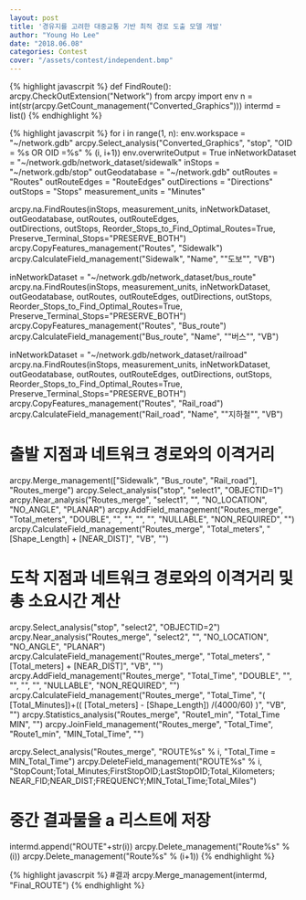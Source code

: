 ```yaml
---
layout: post
title: '경유지를 고려한 대중교통 기반 최적 경로 도출 모델 개발'
author: "Young Ho Lee"
date: "2018.06.08"
categories: Contest
cover: "/assets/contest/independent.bmp"
---
```


{% highlight javascrpit %}
def FindRoute():
  arcpy.CheckOutExtension("Network")
  from arcpy import env
  n = int(str(arcpy.GetCount_management("Converted_Graphics")))
  intermd = list()
{% endhighlight %}

{% highlight javascrpit %}
for i in range(1, n):
  env.workspace = "~/network.gdb"
  arcpy.Select_analysis("Converted_Graphics", "stop", "OID = %s OR OID =%s" % (i, i+1))
  env.overwriteOutput = True
  inNetworkDataset = "~/network.gdb/network_dataset/sidewalk"
  inStops = "~/network.gdb/stop"
  outGeodatabase = "~/network.gdb"
  outRoutes = "Routes"
  outRouteEdges = "RouteEdges"
  outDirections = "Directions"
  outStops = "Stops"
  measurement_units = "Minutes"

  arcpy.na.FindRoutes(inStops, measurement_units, inNetworkDataset, outGeodatabase, outRoutes, outRouteEdges,        
  outDirections, outStops, Reorder_Stops_to_Find_Optimal_Routes=True, Preserve_Terminal_Stops="PRESERVE_BOTH")
  arcpy.CopyFeatures_management("Routes", "Sidewalk")
  arcpy.CalculateField_management("Sidewalk", "Name", "\"도보\"", "VB")

  inNetworkDataset = "~/network.gdb/network_dataset/bus_route"
  arcpy.na.FindRoutes(inStops, measurement_units, inNetworkDataset, outGeodatabase, outRoutes, outRouteEdges,
  outDirections, outStops, Reorder_Stops_to_Find_Optimal_Routes=True, Preserve_Terminal_Stops="PRESERVE_BOTH")
  arcpy.CopyFeatures_management("Routes", "Bus_route")
  arcpy.CalculateField_management("Bus_route", "Name", "\"버스\"", "VB")

  inNetworkDataset = "~/network.gdb/network_dataset/railroad"
  arcpy.na.FindRoutes(inStops, measurement_units, inNetworkDataset, outGeodatabase, outRoutes, outRouteEdges,
  outDirections, outStops, Reorder_Stops_to_Find_Optimal_Routes=True, Preserve_Terminal_Stops="PRESERVE_BOTH")
  arcpy.CopyFeatures_management("Routes", "Rail_road")
  arcpy.CalculateField_management("Rail_road", "Name", "\"지하철\"", "VB")

  # 출발 지점과 네트워크 경로와의 이격거리
  arcpy.Merge_management(["Sidewalk", "Bus_route", "Rail_road"], "Routes_merge")
  arcpy.Select_analysis("stop", "select1", "OBJECTID=1")
  arcpy.Near_analysis("Routes_merge", "select1", "", "NO_LOCATION", "NO_ANGLE", "PLANAR")
  arcpy.AddField_management("Routes_merge", "Total_meters", "DOUBLE", "", "", "", "", "NULLABLE",
  "NON_REQUIRED", "")
  arcpy.CalculateField_management("Routes_merge", "Total_meters", "[Shape_Length] + [NEAR_DIST]", "VB", "")

  # 도착 지점과 네트워크 경로와의 이격거리 및 총 소요시간 계산
  arcpy.Select_analysis("stop", "select2", "OBJECTID=2") 
  arcpy.Near_analysis("Routes_merge", "select2", "", "NO_LOCATION", "NO_ANGLE", "PLANAR")
  arcpy.CalculateField_management("Routes_merge", "Total_meters", "[Total_meters] + [NEAR_DIST]", "VB", "")
  arcpy.AddField_management("Routes_merge", "Total_Time", "DOUBLE", "", "", "", "", "NULLABLE", 
  "NON_REQUIRED", "")
  arcpy.CalculateField_management("Routes_merge", "Total_Time",
  "( [Total_Minutes])+(( [Total_meters] - [Shape_Length]) /(4000/60) )", "VB", "")
  arcpy.Statistics_analysis("Routes_merge", "Route1_min", "Total_Time MIN", "")
  arcpy.JoinField_management("Routes_merge", "Total_Time", "Route1_min", "MIN_Total_Time", "")

  arcpy.Select_analysis("Routes_merge", "ROUTE%s" % i, "Total_Time = MIN_Total_Time")
  arcpy.DeleteField_management("ROUTE%s" % i, "StopCount;Total_Minutes;FirstStopOID;LastStopOID;Total_Kilometers;
  NEAR_FID;NEAR_DIST;FREQUENCY;MIN_Total_Time;Total_Miles")

  # 중간 결과물을 a 리스트에 저장
  intermd.append("ROUTE"+str(i))
  arcpy.Delete_management("Route%s" % (i))
  arcpy.Delete_management("Route%s" % (i+1))
{% endhighlight %}

{% highlight javascrpit %}
  #결과
  arcpy.Merge_management(intermd, "Final_ROUTE")
{% endhighlight %}